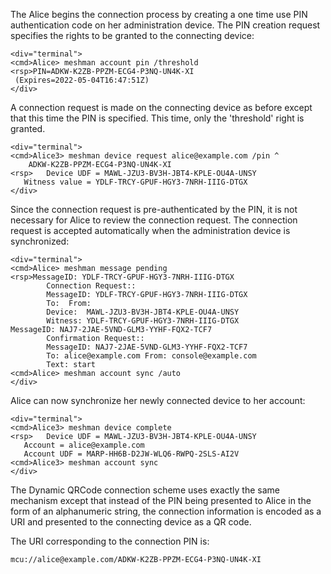 
The Alice begins the connection process by creating a one time use PIN authentication code 
on her administration device. The PIN creation request specifies the rights to be granted
to the connecting device:


~~~~
<div="terminal">
<cmd>Alice> meshman account pin /threshold
<rsp>PIN=ADKW-K2ZB-PPZM-ECG4-P3NQ-UN4K-XI
 (Expires=2022-05-04T16:47:51Z)
</div>
~~~~

A connection request is made on the connecting device as before except that this time 
the PIN is specified. This time, only the 'threshold' right is granted.


~~~~
<div="terminal">
<cmd>Alice3> meshman device request alice@example.com /pin ^
    ADKW-K2ZB-PPZM-ECG4-P3NQ-UN4K-XI
<rsp>   Device UDF = MAWL-JZU3-BV3H-JBT4-KPLE-OU4A-UNSY
   Witness value = YDLF-TRCY-GPUF-HGY3-7NRH-IIIG-DTGX
</div>
~~~~

Since the connection request is pre-authenticated by the PIN, it is not necessary for 
Alice to review the connection request. The connection request is accepted 
automatically when the administration device is synchronized:


~~~~
<div="terminal">
<cmd>Alice> meshman message pending
<rsp>MessageID: YDLF-TRCY-GPUF-HGY3-7NRH-IIIG-DTGX
        Connection Request::
        MessageID: YDLF-TRCY-GPUF-HGY3-7NRH-IIIG-DTGX
        To:  From: 
        Device:  MAWL-JZU3-BV3H-JBT4-KPLE-OU4A-UNSY
        Witness: YDLF-TRCY-GPUF-HGY3-7NRH-IIIG-DTGX
MessageID: NAJ7-2JAE-5VND-GLM3-YYHF-FQX2-TCF7
        Confirmation Request::
        MessageID: NAJ7-2JAE-5VND-GLM3-YYHF-FQX2-TCF7
        To: alice@example.com From: console@example.com
        Text: start
<cmd>Alice> meshman account sync /auto
</div>
~~~~

Alice can now synchronize her newly connected device to her account:


~~~~
<div="terminal">
<cmd>Alice3> meshman device complete
<rsp>   Device UDF = MAWL-JZU3-BV3H-JBT4-KPLE-OU4A-UNSY
   Account = alice@example.com
   Account UDF = MARP-HH6B-D2JW-WLQ6-RWPQ-2SLS-AI2V
<cmd>Alice3> meshman account sync
</div>
~~~~

The Dynamic QRCode connection scheme uses exactly the same mechanism except that instead 
of the PIN being presented to Alice in the form of an alphanumeric string, the connection
information is encoded as a URI and presented to the connecting device as a QR code.

The URI corresponding to the connection PIN is:

~~~~
mcu://alice@example.com/ADKW-K2ZB-PPZM-ECG4-P3NQ-UN4K-XI
~~~~


